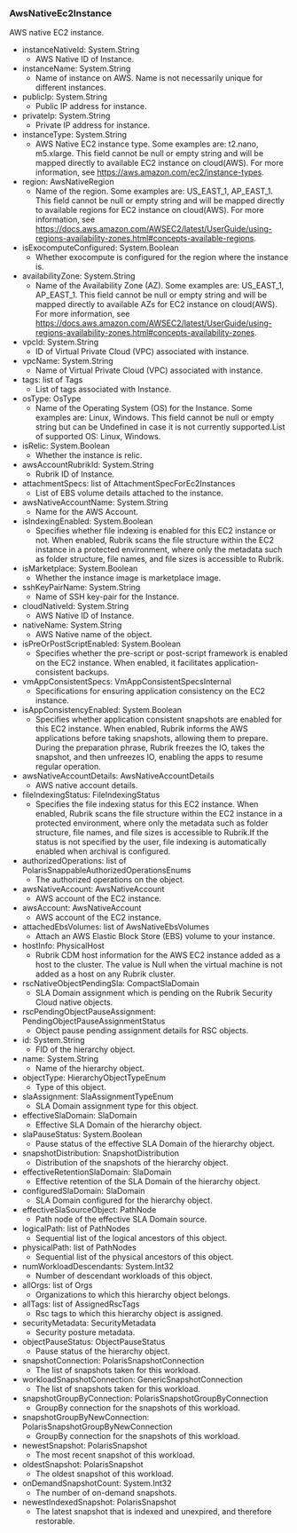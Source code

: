 ### AwsNativeEc2Instance
AWS native EC2 instance.

- instanceNativeId: System.String
  - AWS Native ID of Instance.
- instanceName: System.String
  - Name of instance on AWS. Name is not necessarily unique for different instances.
- publicIp: System.String
  - Public IP address for instance.
- privateIp: System.String
  - Private IP address for instance.
- instanceType: System.String
  - AWS Native EC2 instance type. Some examples are: t2.nano, m5.xlarge. This field cannot be null or empty string and will be mapped directly to available EC2 instance on cloud(AWS). For more information, see https://aws.amazon.com/ec2/instance-types.
- region: AwsNativeRegion
  - Name of the region. Some examples are: US_EAST_1, AP_EAST_1. This field cannot be null or empty string and will be mapped directly to available regions for EC2 instance on cloud(AWS). For more information, see https://docs.aws.amazon.com/AWSEC2/latest/UserGuide/using-regions-availability-zones.html#concepts-available-regions.
- isExocomputeConfigured: System.Boolean
  - Whether exocompute is configured for the region where the instance is.
- availabilityZone: System.String
  - Name of the Availability Zone (AZ). Some examples are: US_EAST_1, AP_EAST_1. This field cannot be null or empty string and will be mapped directly to available AZs for EC2 instance on cloud(AWS). For more information, see https://docs.aws.amazon.com/AWSEC2/latest/UserGuide/using-regions-availability-zones.html#concepts-availability-zones.
- vpcId: System.String
  - ID of Virtual Private Cloud (VPC) associated with instance.
- vpcName: System.String
  - Name of Virtual Private Cloud (VPC) associated with instance.
- tags: list of Tags
  - List of tags associated with Instance.
- osType: OsType
  - Name of the Operating System (OS) for the Instance. Some examples are: Linux, Windows. This field cannot be null or empty string but can be Undefined in case it is not currently supported.List of supported OS: Linux, Windows.
- isRelic: System.Boolean
  - Whether the instance is relic.
- awsAccountRubrikId: System.String
  - Rubrik ID of Instance.
- attachmentSpecs: list of AttachmentSpecForEc2Instances
  - List of EBS volume details attached to the instance.
- awsNativeAccountName: System.String
  - Name for the AWS Account.
- isIndexingEnabled: System.Boolean
  - Specifies whether file indexing is enabled for this EC2 instance or not. When enabled, Rubrik scans the file structure within the EC2 instance in a protected environment, where only the metadata such as folder structure, file names, and file sizes is accessible to Rubrik.
- isMarketplace: System.Boolean
  - Whether the instance image is marketplace image.
- sshKeyPairName: System.String
  - Name of SSH key-pair for the Instance.
- cloudNativeId: System.String
  - AWS Native ID of Instance.
- nativeName: System.String
  - AWS Native name of the object.
- isPreOrPostScriptEnabled: System.Boolean
  - Specifies whether the pre-script or post-script framework is enabled on the EC2 instance. When enabled, it facilitates application-consistent backups.
- vmAppConsistentSpecs: VmAppConsistentSpecsInternal
  - Specifications for ensuring application consistency on the EC2 instance.
- isAppConsistencyEnabled: System.Boolean
  - Specifies whether application consistent snapshots are enabled for this EC2 instance. When enabled, Rubrik informs the AWS applications before taking snapshots, allowing them to prepare. During the preparation phrase, Rubrik freezes the IO, takes the snapshot, and then unfreezes IO, enabling the apps to resume regular operation.
- awsNativeAccountDetails: AwsNativeAccountDetails
  - AWS native account details.
- fileIndexingStatus: FileIndexingStatus
  - Specifies the file indexing status for this EC2 instance. When enabled, Rubrik scans the file structure within the EC2 instance in a protected environment, where only the metadata such as folder structure, file names, and file sizes is accessible to Rubrik.If the status is not specified by the user, file indexing is automatically enabled when archival is configured.
- authorizedOperations: list of PolarisSnappableAuthorizedOperationsEnums
  - The authorized operations on the object.
- awsNativeAccount: AwsNativeAccount
  - AWS account of the EC2 instance.
- awsAccount: AwsNativeAccount
  - AWS account of the EC2 instance.
- attachedEbsVolumes: list of AwsNativeEbsVolumes
  - Attach an AWS Elastic Block Store (EBS) volume to your instance.
- hostInfo: PhysicalHost
  - Rubrik CDM host information for the AWS EC2 instance added as a host to the cluster. The value is Null when the virtual machine is not added as a host on any Rubrik cluster.
- rscNativeObjectPendingSla: CompactSlaDomain
  - SLA Domain assignment which is pending on the Rubrik Security Cloud native objects.
- rscPendingObjectPauseAssignment: PendingObjectPauseAssignmentStatus
  - Object pause pending assignment details for RSC objects.
- id: System.String
  - FID of the hierarchy object.
- name: System.String
  - Name of the hierarchy object.
- objectType: HierarchyObjectTypeEnum
  - Type of this object.
- slaAssignment: SlaAssignmentTypeEnum
  - SLA Domain assignment type for this object.
- effectiveSlaDomain: SlaDomain
  - Effective SLA Domain of the hierarchy object.
- slaPauseStatus: System.Boolean
  - Pause status of the effective SLA Domain of the hierarchy object.
- snapshotDistribution: SnapshotDistribution
  - Distribution of the snapshots of the hierarchy object.
- effectiveRetentionSlaDomain: SlaDomain
  - Effective retention of the SLA Domain of the hierarchy object.
- configuredSlaDomain: SlaDomain
  - SLA Domain configured for the hierarchy object.
- effectiveSlaSourceObject: PathNode
  - Path node of the effective SLA Domain source.
- logicalPath: list of PathNodes
  - Sequential list of the logical ancestors of this object.
- physicalPath: list of PathNodes
  - Sequential list of the physical ancestors of this object.
- numWorkloadDescendants: System.Int32
  - Number of descendant workloads of this object.
- allOrgs: list of Orgs
  - Organizations to which this hierarchy object belongs.
- allTags: list of AssignedRscTags
  - Rsc tags to which this hierarchy object is assigned.
- securityMetadata: SecurityMetadata
  - Security posture metadata.
- objectPauseStatus: ObjectPauseStatus
  - Pause status of the hierarchy object.
- snapshotConnection: PolarisSnapshotConnection
  - The list of snapshots taken for this workload.
- workloadSnapshotConnection: GenericSnapshotConnection
  - The list of snapshots taken for this workload.
- snapshotGroupByConnection: PolarisSnapshotGroupByConnection
  - GroupBy connection for the snapshots of this workload.
- snapshotGroupByNewConnection: PolarisSnapshotGroupByNewConnection
  - GroupBy connection for the snapshots of this workload.
- newestSnapshot: PolarisSnapshot
  - The most recent snapshot of this workload.
- oldestSnapshot: PolarisSnapshot
  - The oldest snapshot of this workload.
- onDemandSnapshotCount: System.Int32
  - The number of on-demand snapshots.
- newestIndexedSnapshot: PolarisSnapshot
  - The latest snapshot that is indexed and unexpired, and therefore restorable.
